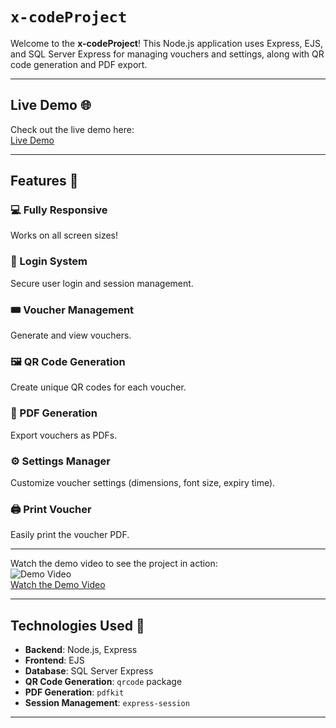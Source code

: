 # `x-codeProject`

Welcome to the **x-codeProject**! This Node.js application uses Express, EJS, and SQL Server Express for managing vouchers and settings, along with QR code generation and PDF export.

---

## **Live Demo** 🌐

Check out the live demo here:  
[Live Demo](https://x-codeproject.onrender.com/login) 

---

## **Features** 🎉

### 💻 Fully Responsive
Works on all screen sizes!

### 🔐 Login System
Secure user login and session management.

### 🎟️ Voucher Management
Generate and view vouchers.

### 🖼️ QR Code Generation
Create unique QR codes for each voucher.

### 📄 PDF Generation
Export vouchers as PDFs.

### ⚙️ Settings Manager
Customize voucher settings (dimensions, font size, expiry time).

### 🖨️ Print Voucher
Easily print the voucher PDF.

---

 
Watch the demo video to see the project in action:  
![Demo Video](https://img.youtube.com/vi/nD-RyN7DCC0/maxresdefault.jpg)  
[Watch the Demo Video](https://www.youtube.com/watch?v=nD-RyN7DCC0)



---

## **Technologies Used** 🔧

- **Backend**: Node.js, Express
- **Frontend**: EJS
- **Database**: SQL Server Express
- **QR Code Generation**: `qrcode` package
- **PDF Generation**: `pdfkit`
- **Session Management**: `express-session`

---
